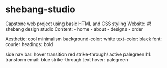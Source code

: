 # shebang-studio
Capstone web project using basic HTML and CSS styling
Website: #! shebang design studio
Content:
    - home
    - about
    - designs
    - order

Aesthetic: cool minimalism
background-color: white
text-color: black
font: courier
headings: bold

side nav bar: hover transition red strike-through/ active palegreen
h1: transform
email: blue strike-through
text hover: palegreen
